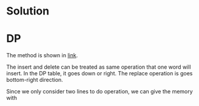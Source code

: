 # Solution
# DP
The method is shown in [link](http://www.cnblogs.com/springfor/p/3896167.html).

The insert and delete can be treated as same operation that one word will insert. In the DP table, it goes down or right. The replace operation is goes bottom-right direction.

Since we only consider two lines to do operation, we can give the memory with
